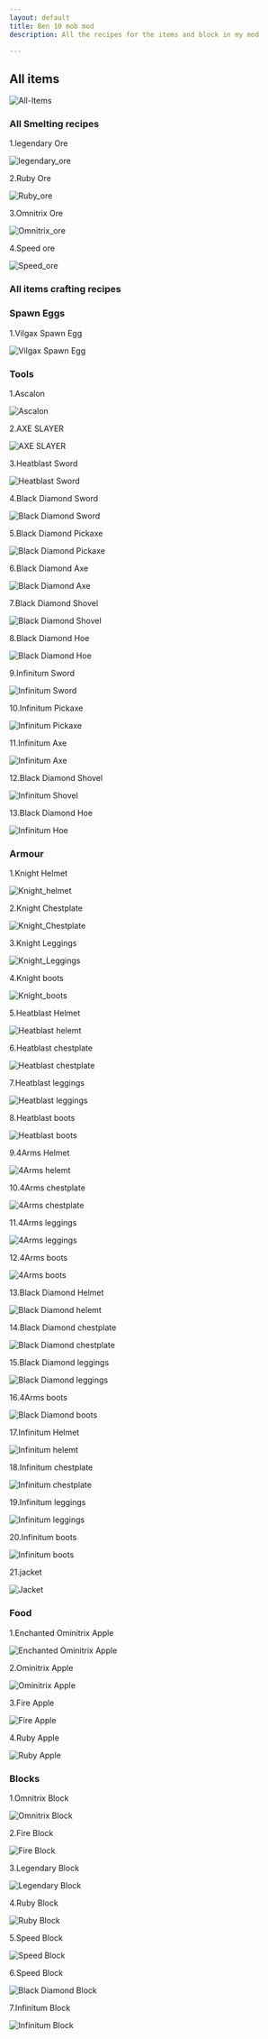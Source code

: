 ```yaml
---
layout: default
title: Ben 10 mob mod
description: All the recipes for the items and block in my mod

---
```

## All items
 ![All-Items](images/all_items.png)

### All Smelting recipes
1.legendary Ore

![legendary_ore](images/legendary_ore_smelting.png)

2.Ruby Ore

![Ruby_ore](images/ruby_ore_smelting.png)

3.Omnitrix Ore

![Omnitrix_ore](images/omnitrix_smelting.png)

4.Speed ore

![Speed_ore](images/speed_smelting.png)

### All items crafting recipes
### Spawn Eggs

1.Vilgax Spawn Egg 

![Vilgax Spawn Egg](images/vilgax_egg.png)
### Tools
1.Ascalon

![Ascalon](images/Ascalon.png)

2.AXE SLAYER

![AXE SLAYER](images/heatblast_sword.png)

3.Heatblast Sword

![Heatblast Sword](images/axe.png)

4.Black Diamond Sword

![Black Diamond Sword](images/black_diamond_sword.png)

5.Black Diamond Pickaxe

![Black Diamond Pickaxe](images/black_diamond_pickaxe.png)

6.Black Diamond Axe

![Black Diamond Axe](images/black_diamond_axe.png)

7.Black Diamond Shovel

![Black Diamond Shovel](images/black_diamond_shovel.png)

8.Black Diamond Hoe

![Black Diamond Hoe](images/black_diamond_hoe.png)

9.Infinitum Sword

![Infinitum Sword](images/infinitum_sword.png)

10.Infinitum Pickaxe

![Infinitum Pickaxe](images/infinitum_pickaxe.png)

11.Infinitum Axe

![Infinitum Axe](images/infinitum_axe.png)

12.Black Diamond Shovel

![Infinitum Shovel](images/infinitum_shovel.png)

13.Black Diamond Hoe

![Infinitum Hoe](images/infinitum_hoe.png)

### Armour
1.Knight Helmet

![Knight_helmet](images/kinght_helmet.png)

2.Knight Chestplate

![Knight_Chestplate](images/kinght_chestplate.png)

3.Knight Leggings

![Knight_Leggings](images/kinght_leggings.png)

4.Knight boots

![Knight_boots](images/kinght_boots.png)

5.Heatblast Helmet

![Heatblast helemt](images/heatblast_helemt.png)

6.Heatblast chestplate

![Heatblast chestplate](images/heatblast_chestplate.png)

7.Heatblast leggings

![Heatblast leggings](images/heatblast_helemt.png)

8.Heatblast boots

![Heatblast boots](images/heatblast_boots.png)

9.4Arms Helmet

![4Arms helemt](images/4arms_helmet.png)

10.4Arms chestplate

![4Arms chestplate](images/4arms_helmet.png)

11.4Arms leggings

![4Arms leggings](images/4arms_legging.png)

12.4Arms boots

![4Arms boots](images/4arms_boot.png)

13.Black Diamond Helmet

![Black Diamond helemt](images/black_diamond_helmet.png)

14.Black Diamond chestplate

![Black Diamond chestplate](images/black_diamond_chestplate.png)

15.Black Diamond leggings

![Black Diamond leggings](images/black_diamond_legging.png)

16.4Arms boots

![Black Diamond boots](images/black_diamond_boot.png)

17.Infinitum Helmet

![Infinitum helemt](images/infinitum_helmet.png)

18.Infinitum chestplate

![Infinitum chestplate](images/infinitum_legging.png)

19.Infinitum leggings

![Infinitum leggings](images/infinitum_chestplate.png)

20.Infinitum boots

![Infinitum boots](images/infinitum_boot.png)

21.jacket

![Jacket](images/jacket.png)

### Food

1.Enchanted Ominitrix Apple

![Enchanted Ominitrix Apple](images/enchanted_omnitrix_apple.png)

2.Ominitrix Apple

![Ominitrix Apple](images/omnitrix_apple.png)

3.Fire Apple

![Fire Apple](images/fire_apple.png)

4.Ruby Apple

![Ruby Apple](images/ruby_apple.png)

### Blocks

1.Omnitrix Block

![Omnitrix Block](images/omnitrix_block.png)

2.Fire Block

![Fire Block](images/fire_block.png)

3.Legendary Block

![Legendary Block](images/legendary_block.png)

4.Ruby Block

![Ruby Block](images/ruby_block.png)

5.Speed Block

![Speed Block](images/speedblock.png)

6.Speed Block

![Black Diamond Block](images/black_diamond_block.png)

7.Infinitum Block

![Infinitum Block](images/infinitum_block.png)


